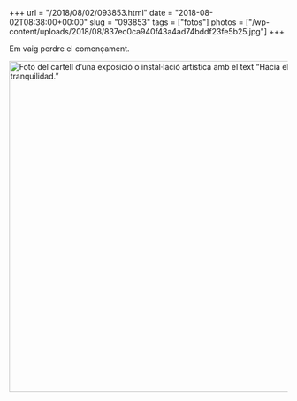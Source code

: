 +++
url = "/2018/08/02/093853.html"
date = "2018-08-02T08:38:00+00:00"
slug = "093853"
tags = ["fotos"]
photos = ["/wp-content/uploads/2018/08/837ec0ca940f43a4ad74bddf23fe5b25.jpg"]
+++

Em vaig perdre el començament.

<img src="/wp-content/uploads/2018/08/837ec0ca940f43a4ad74bddf23fe5b25.jpg" width="599" height="600" alt="Foto del cartell d’una exposició o instal·lació artística amb el text “Hacia el fin de la tranquilidad.”">

